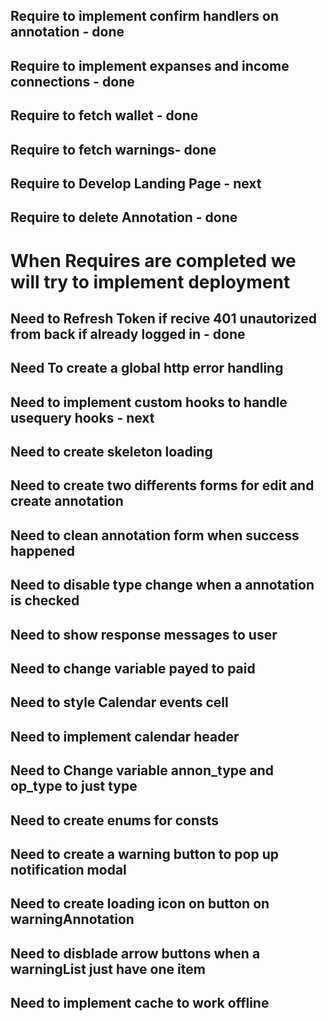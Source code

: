 ## Require to implement confirm handlers on annotation - done
## Require to implement expanses and income connections - done
## Require to fetch wallet - done
## Require to fetch warnings- done
## Require to Develop Landing Page - next
## Require to delete Annotation - done

# When Requires are completed we will try to implement deployment

## Need to Refresh Token if recive 401 unautorized from back if already logged in - done
## Need To create a global http error handling
## Need to implement custom hooks to handle usequery hooks - next
## Need to create skeleton loading
## Need to create two differents forms for edit and create annotation
## Need to clean annotation form when success happened
## Need to disable type change when a annotation is checked
## Need to show response messages to user 
## Need to change variable payed to paid
## Need to style Calendar events cell
## Need to implement calendar header
## Need to Change variable annon_type and op_type to just type
## Need to create enums for consts
## Need to create a warning button to pop up notification modal
## Need to create loading icon on button on warningAnnotation
## Need to disblade arrow buttons when a warningList just have one item
## Need to implement cache to work offline